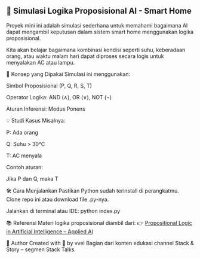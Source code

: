 ## 🔌 Simulasi Logika Proposisional AI - Smart Home

Proyek mini ini adalah simulasi sederhana untuk memahami bagaimana AI dapat mengambil keputusan dalam sistem smart home menggunakan logika proposisional.

Kita akan belajar bagaimana kombinasi kondisi seperti suhu, keberadaan orang, atau waktu malam hari dapat diproses secara logis untuk menyalakan AC atau lampu.

🧠 Konsep yang Dipakai
Simulasi ini menggunakan:

Simbol Proposisional (P, Q, R, S, T)

Operator Logika: AND (∧), OR (∨), NOT (¬)

Aturan Inferensi: Modus Ponens

💡 Studi Kasus
Misalnya:

P: Ada orang

Q: Suhu > 30°C

T: AC menyala

Contoh aturan:

Jika P dan Q, maka T

🛠 Cara Menjalankan
Pastikan Python sudah terinstall di perangkatmu.
Clone repo ini atau download file .py-nya.

Jalankan di terminal atau IDE:
python index.py

📚 Referensi
Materi logika proposisional diambil dari:
👉 [Propositional Logic in Artificial Intelligence – Applied AI ](https://www.appliedaicourse.com/blog/propositional-logic-in-artificial-intelligence/) 

👋 Author
Created with 💙 by vvel
Bagian dari konten edukasi channel Stack & Story – segmen Stack Talks
